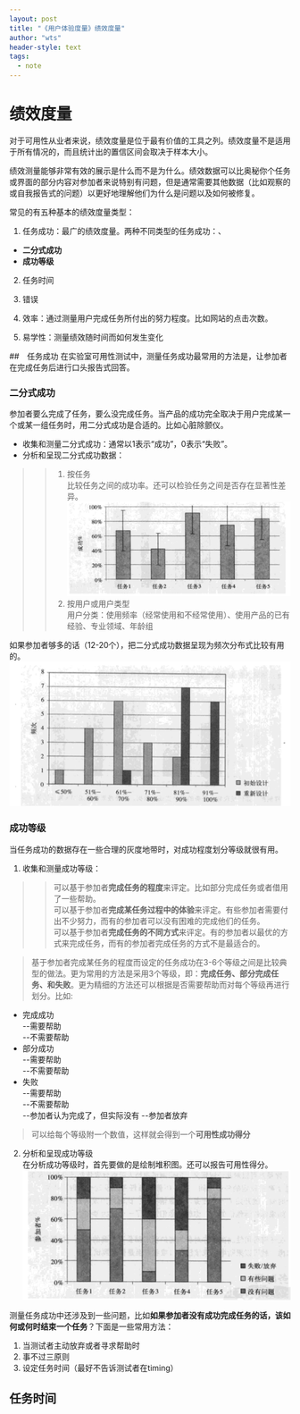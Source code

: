 ```yaml
---
layout: post
title: "《用户体验度量》绩效度量"
author: "wts"
header-style: text
tags:
  - note
---
```

绩效度量
==========
对于可用性从业者来说，绩效度量是位于最有价值的工具之列。绩效度量不是适用于所有情况的，而且统计出的置信区间会取决于样本大小。  

绩效测量能够非常有效的展示是什么而不是为什么。绩效数据可以比奥秘你个任务或界面的部分内容对参加者来说特别有问题，但是通常需要其他数据（比如观察的或自我报告式的问题）以更好地理解他们为什么是问题以及如何被修复。

常见的有五种基本的绩效度量类型：  
1. 任务成功：最广的绩效度量。两种不同类型的任务成功：、
* **二分式成功**
* **成功等级**

2. 任务时间

3. 错误

4. 效率：通过测量用户完成任务所付出的努力程度。比如网站的点击次数。

5. 易学性：测量绩效随时间而如何发生变化  

##　任务成功
在实验室可用性测试中，测量任务成功最常用的方法是，让参加者在完成任务后进行口头报告式回答。

### 二分式成功
参加者要么完成了任务，要么没完成任务。当产品的成功完全取决于用户完成某一个或某一组任务时，用二分式成功是合适的。比如心脏除颤仪。  

* 收集和测量二分式成功：通常以1表示“成功”，0表示“失败”。
* 分析和呈现二分式成功数据：  
>> 1. 按任务  
比较任务之间的成功率。还可以检验任务之间是否存在显著性差异。  
![7](/img/7.png)
>> 2. 按用户或用户类型  
用户分类：使用频率（经常使用和不经常使用）、使用产品的已有经验、专业领域、年龄组  

如果参加者够多的话（12-20个），把二分式成功数据呈现为频次分布式比较有用的。  
![8](/img/8.png)

### 成功等级
当任务成功的数据存在一些合理的灰度地带时，对成功程度划分等级就很有用。  

1. 收集和测量成功等级：  
>>可以基于参加者**完成任务的程度**来评定。比如部分完成任务或者借用了一些帮助。  
>>可以基于参加者**完成某任务过程中的体验**来评定。有些参加者需要付出不少努力，而有的参加者可以没有困难的完成他们的任务。  
>>可以基于参加者**完成任务的不同方式**来评定。有的参加者以最优的方式来完成任务，而有的参加者完成任务的方式不是最适合的。  

>基于参加者完成某任务的程度而设定的任务成功在3-6个等级之间是比较典型的做法。更为常用的方法是采用3个等级，即：**完成任务、部分完成任务、和失败**。更为精细的方法还可以根据是否需要帮助而对每个等级再进行划分。比如:  
* 完成成功  
--需要帮助  
--不需要帮助
* 部分成功  
--需要帮助  
--不需要帮助  
* 失败  
--需要帮助  
--不需要帮助  
--参加者认为完成了，但实际没有
--参加者放弃  

>可以给每个等级附一个数值，这样就会得到一个**可用性成功得分**  

2. 分析和呈现成功等级  
在分析成功等级时，首先要做的是绘制堆积图。还可以报告可用性得分。  
![9](/img/9.png)

测量任务成功中还涉及到一些问题，比如**如果参加者没有成功完成任务的话，该如何或何时结束一个任务**？下面是一些常用方法：  
1. 当测试者主动放弃或者寻求帮助时
2. 事不过三原则
3. 设定任务时间（最好不告诉测试者在timing）  

## 任务时间  

